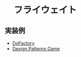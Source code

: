 # 　フライウェイト

## 実装例
- [DoFactory](https://github.com/stage-clear/Learning-javascript/blob/master/DesignPatterns/dofactory.com/flyweight.md)
- [Design Patterns Game](https://github.com/stage-clear/Learning-javascript/blob/master/DesignPatterns/designpatternsgame.com/flyweight.md)
